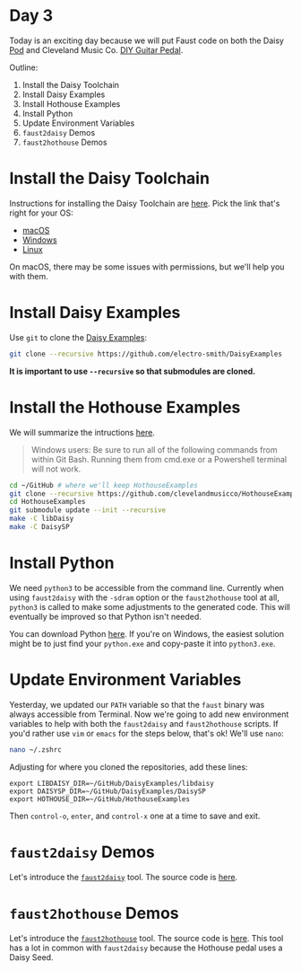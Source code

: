 # Day 3

Today is an exciting day because we will put Faust code on both the Daisy [Pod](https://electro-smith.com/products/pod) and Cleveland Music Co. [DIY Guitar Pedal](https://clevelandmusicco.com/hothouse-diy-digital-signal-processing-platform-kit/).

Outline:

1. Install the Daisy Toolchain
1. Install Daisy Examples
1. Install Hothouse Examples
1. Install Python
1. Update Environment Variables
1. `faust2daisy` Demos
1. `faust2hothouse` Demos

# Install the Daisy Toolchain

Instructions for installing the Daisy Toolchain are [here](https://github.com/electro-smith/DaisyWiki/wiki/1.-Setting-Up-Your-Development-Environment#1-install-the-toolchain). Pick the link that's right for your OS:
* [macOS](https://github.com/electro-smith/DaisyWiki/wiki/1b.-Installing-the-Toolchain-on-Mac#Download-the-Installer)
* [Windows](https://github.com/electro-smith/DaisyWiki/wiki/1c.-Installing-the-Toolchain-on-Windows)
* [Linux](https://github.com/electro-smith/DaisyWiki/wiki/1d.-Installing-the-Toolchain-on-Linux)

On macOS, there may be some issues with permissions, but we'll help you with them.

# Install Daisy Examples

Use `git` to clone the [Daisy Examples](https://github.com/electro-smith/DaisyExamples/):

```bash
git clone --recursive https://github.com/electro-smith/DaisyExamples
```

**It is important to use `--recursive` so that submodules are cloned.**

# Install the Hothouse Examples

We will summarize the intructions [here](https://github.com/clevelandmusicco/HothouseExamples/wiki/10%E2%80%90Minute-Quick-Start#getting-and-initializing-the-code).

> Windows users: Be sure to run all of the following commands from within Git Bash. Running them from cmd.exe or a Powershell terminal will not work.

```bash
cd ~/GitHub # where we'll keep HothouseExamples
git clone --recursive https://github.com/clevelandmusicco/HothouseExamples
cd HothouseExamples
git submodule update --init --recursive
make -C libDaisy
make -C DaisySP
```

# Install Python

We need `python3` to be accessible from the command line. Currently when using `faust2daisy` with the `-sdram` option or the `faust2hothouse` tool at all, `python3` is called to make some adjustments to the generated code. This will eventually be improved so that Python isn't needed.

You can download Python [here](https://www.python.org/downloads/). If you're on Windows, the easiest solution might be to just find your `python.exe` and copy-paste it into `python3.exe`.

# Update Environment Variables

Yesterday, we updated our `PATH` variable so that the `faust` binary was always accessible from Terminal. Now we're going to add new environment variables to help with both the `faust2daisy` and `faust2hothouse` scripts. If you'd rather use `vim` or `emacs` for the steps below, that's ok! We'll use `nano`:

```bash
nano ~/.zshrc
```

Adjusting for where you cloned the repositories, add these lines:
```
export LIBDAISY_DIR=~/GitHub/DaisyExamples/libdaisy
export DAISYSP_DIR=~/GitHub/DaisyExamples/DaisySP
export HOTHOUSE_DIR=~/GitHub/HothouseExamples
```

Then `control-o`, `enter`, and `control-x` one at a time to save and exit.

# `faust2daisy` Demos

Let's introduce the [`faust2daisy`](https://github.com/grame-cncm/faust/tree/master-dev/architecture/daisy) tool. The source code is [here](https://github.com/grame-cncm/faust/blob/master-dev/tools/faust2appls/faust2daisy).

# `faust2hothouse` Demos

Let's introduce the [`faust2hothouse`](https://github.com/grame-cncm/faust/tree/master-dev/architecture/hothouse) tool. The source code is [here](https://github.com/grame-cncm/faust/blob/master-dev/tools/faust2appls/faust2hothouse). This tool has a lot in common with `faust2daisy` because the Hothouse pedal uses a Daisy Seed.

